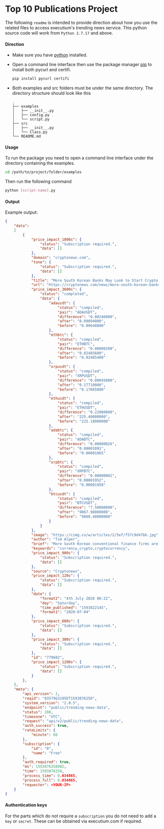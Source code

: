 # Top 10 Publications Project
The following `readme` is intended to provide direction about how you use the related files to access executium's trending news service. This python source code will work from `Python 2.7.17` and above.

#### Direction

* Make sure you have [python](https://www.python.org/downloads/) installed.

* Open a command line interface then use the package manager [pip](https://pip.pypa.io/en/stable/) to install both pycurl and certifi.

    ```bash
    pip install pycurl certifi
    ```

* Both examples and src folders must be under the same directory. The directory structure should look like this
    ```
    .
    ├── examples
    │   ├── __init__.py
    │   ├── config.py
    │   └── script.py
    ├── src
    │   ├── __init__.py
    │   └── Class.py
    └── README.md
    ```

#### Usage
To run the package you need to open a command line interface under the directory containing the examples.

```bash
cd /path/to/project/folder/examples
```

Then run the following command

```bash
python [script-name].py
```

#### Output

Example output:

```json
{
    "data": 
    [
        {
            "price_impact_1800s": {
                "status": "Subscription required.",
                "data": []
            },
            "domain": "cryptonews.com",
            "tone": {
                "status": "Subscription required.",
                "data": []
            },
            "title": "More South Korean Banks May Look to Start Crypto Operations",
            "url": "https://cryptonews.com/news/more-south-korean-banks-may-look-to-start-crypto-operations-7017.htm",
            "price_impact_3600s": {
                "status": "completed",
                "data": {
                    "adausdt": {
                        "status": "compiled",
                        "pair": "ADAUSDT",
                        "difference": "0.00246000",
                        "after": "0.09894000",
                        "before": "0.09648000"
                    },
                    "ethbtc": {
                        "status": "compiled",
                        "pair": "ETHBTC",
                        "difference": "0.00000200",
                        "after": "0.02485600",
                        "before": "0.02485400"
                    },
                    "xrpusdt": {
                        "status": "compiled",
                        "pair": "XRPUSDT",
                        "difference": "0.00045000",
                        "after": "0.17710000",
                        "before": "0.17665000"
                    },
                    "ethusdt": {
                        "status": "compiled",
                        "pair": "ETHUSDT",
                        "difference": "0.22000000",
                        "after": "225.40000000",
                        "before": "225.18000000"
                    },
                    "adabtc": {
                        "status": "compiled",
                        "pair": "ADABTC",
                        "difference": "0.00000026",
                        "after": "0.00001091",
                        "before": "0.00001065"
                    },
                    "xrpbtc": {
                        "status": "compiled",
                        "pair": "XRPBTC",
                        "difference": "0.00000002",
                        "after": "0.00001952",
                        "before": "0.00001950"
                    },
                    "btcusdt": {
                        "status": "compiled",
                        "pair": "BTCUSDT",
                        "difference": "7.50000000",
                        "after": "9067.98000000",
                        "before": "9060.48000000"
                    }
                }
            },
            "image": "https://cimg.co/w/articles/2/5ef/f57c9d47bb.jpg",
            "author": "Tim Alper",
            "brief": "More South Korean conventional finance firms are set to follow Nonghyup (NH Bank) into the cryptocurrency industry, say experts, academics and industry ...",
            "keywords": "currency,crypto,cryptocurrency",
            "price_impact_900s": {
                "status": "Subscription required.",
                "data": []
            },
            "source": "Cryptonews",
            "price_impact_120s": {
                "status": "Subscription required.",
                "data": []
            },
            "date": {
                "format2": "4th July 2020 00:22",
                "day": "Saturday",
                "time_published": "1593822145",
                "format1": "2020-07-04"
            },
            "price_impact_600s": {
                "status": "Subscription required.",
                "data": []
            },
            "price_impact_300s": {
                "status": "Subscription required.",
                "data": []
            },
            "id": "779682",
            "price_impact_1200s": {
                "status": "Subscription required.",
                "data": []
            }
        }, 
    ],
    "meta": {
        "api_version": 2,
        "reqid": "83579G3195DT1593876258",
        "system_version": "2.0.5",
        "endpoint": "public/trending-news-data",
        "status": 200,
        "timezone": "UTC",
        "request": "api/v2/public/trending-news-data",
        "auth_success": true,
        "rateLimits": {
            "minute": 60
        },
        "subscription": {
            "id": "0",
            "name": "Free"
        },
        "auth_required": true,
        "ms": 1593876258982,
        "time": 1593876258,
        "process_time": 0.034865,
        "process_full": 0.034865,
        "requester": <YOUR-IP>
    }
}
```

#### Authentication keys
For the parts which do not require a `subscription` you do not need to add a `key` or `secret`. These can be obtained via executium.com if required.
